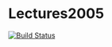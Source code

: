 # Lectures2005

[![Build Status](https://github.com/korzhimanov/Lectures2005.jl/actions/workflows/CI.yml/badge.svg?branch=main)](https://github.com/korzhimanov/Lectures2005.jl/actions/workflows/CI.yml?query=branch%3Amain)
